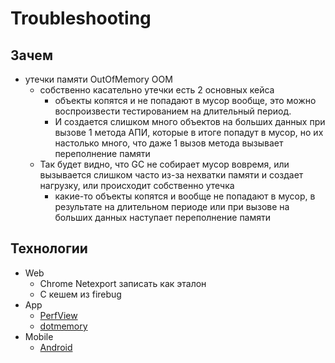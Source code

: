 # Troubleshooting

## Зачем

- утечки памяти OutOfMemory OOM
	- собственно касательно утечки есть 2 основных кейса 
		- объекты копятся и не попадают в мусор вообще, это можно воспроизвести тестированием на длительный период. 
		- И создается слишком много объектов на больших данных при вызове 1 метода АПИ, которые в итоге попадут в мусор, но их настолько много, что даже 1 вызов метода вызывает переполнение памяти
	- Так будет видно, что GC не собирает мусор вовремя, или вызывается слишком часто из-за нехватки памяти и создает нагрузку, или происходит собственно утечка 
		- какие-то объекты копятся и вообще не попадают в мусор, в результате на длительном периоде или при вызове на больших данных наступает переполнение памяти

## Технологии

- Web
  - Chrome Netexport записать как эталон
  - С кешем из firebug
- App
  - [PerfView](troubleshooting/perfview.md)
  - [dotmemory](https://www.jetbrains.com/dotmemory/)
- Mobile
  - [Android](troubleshooting/android.md)